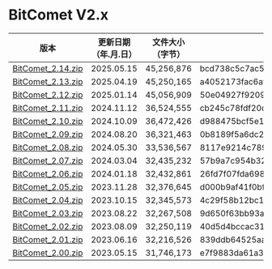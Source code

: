 # BitComet V2.x

| 版本 | 更新日期 （年.月.日） | 文件大小（字节） | MD5 | SHA256 |
| --- | --- | --- | --- |--- |
| [BitComet\_2.14.zip](https://github.com/bitcomet-post-bar/BC-official/raw/refs/heads/V2.x/V2.x/BitComet_2.14.zip) | 2025.05.15 | 45,256,876 | bcd738c5c7ac5ee2e8d58bfc8dfebb1d | 31c810fa12e4f5204f6c9fa773ecd5445b24b8927851975e0de1261a3560c7f1 |
| [BitComet\_2.13.zip](https://github.com/bitcomet-post-bar/BC-official/raw/refs/heads/V2.x/V2.x/BitComet_2.13.zip) | 2025.04.19 | 45,250,165 | a4052173fac6afb569ea51e7ada9ea84 | f3417a01c0d6550d702e97d16d98528b25302c2ce2a884da824307aa6c4e6477 |
| [BitComet\_2.12.zip](https://github.com/bitcomet-post-bar/BC-official/raw/refs/heads/V2.x/V2.x/BitComet_2.12.zip) | 2025.01.14 | 45,056,909 | 50e04927f9209a6fe2550d24a73817ab | 553aebf806724b8a06dee11f2ff35edfef621336495e0b1b14c9458942db9a5e |
| [BitComet\_2.11.zip](https://github.com/bitcomet-post-bar/BC-official/raw/refs/heads/V2.x/V2.x/BitComet_2.11.zip) | 2024.11.12 | 36,524,555 | cb245c78fdf20c3445676533eeabc89b | d083d3dfb979cbd3787535e9de14bd2bd2e5a3e072864674c31bdb9cbfd631e0 |
| [BitComet\_2.10.zip](https://github.com/bitcomet-post-bar/BC-official/raw/refs/heads/V2.x/V2.x/BitComet_2.10.zip) | 2024.10.09 | 36,472,426 | d988475bcf5e1ac7aa03fabfcf307be5 | 4f702da3e2a50d019a05fac9ab7214f770690702374548af3bf539cda5688304 |
| [BitComet\_2.09.zip](https://github.com/bitcomet-post-bar/BC-official/raw/refs/heads/V2.x/V2.x/BitComet_2.09.zip) | 2024.08.20 | 36,321,463 | 0b8189f5a6dc2e8a876b1a0b6de3b78c | d5a6d89b0da61211ee7d08ae07f9572da196030b7aeebe04f0aa7dbc285979df |
| [BitComet\_2.08.zip](https://github.com/bitcomet-post-bar/BC-official/raw/refs/heads/V2.x/V2.x/BitComet_2.08.zip) | 2024.05.30 | 33,536,567 | 8117e9214c7899b4466293d1ed25bc04 | e0257856e2c39667c694d62464a42bb65b467f0f0e17a4197e1c7e436692fd12 |
| [BitComet\_2.07.zip](https://github.com/bitcomet-post-bar/BC-official/raw/refs/heads/V2.x/V2.x/BitComet_2.07.zip) | 2024.03.04 | 32,435,232 | 57b9a7c954b32a263b832e96d68619ee | 02b3c33706582654af826d1e6a39a507ffd1807e35d62bf68c9e5c532ab283bb |
| [BitComet\_2.06.zip](https://github.com/bitcomet-post-bar/BC-official/raw/refs/heads/V2.x/V2.x/BitComet_2.06.zip) | 2024.01.18 | 32,432,861 | 26fd7f07fda698fd675c38be2a77325a | b7297066146d3ba382f454f38d0267e36d57af9fe500438a9fefdb934d23c5a2 |
| [BitComet\_2.05.zip](https://github.com/bitcomet-post-bar/BC-official/raw/refs/heads/V2.x/V2.x/BitComet_2.05.zip) | 2023.11.28 | 32,376,645 | d000b9af41f0bf31b634ca3d46fc3ed9 | 5e8c2d512f08b8283f3c9fc5e224e3ab5606c032cebf5ec34a0552d47070927c |
| [BitComet\_2.04.zip](https://github.com/bitcomet-post-bar/BC-official/raw/refs/heads/V2.x/V2.x/BitComet_2.04.zip) | 2023.10.15 | 32,345,573 | 4c29f58b12bc109bd1071fe999954c54 | 8d4fdfb1dce6f17e64523b9949996e598d6e996ba9a56ed91b9f5f81382eb6cc |
| [BitComet\_2.03.zip](https://github.com/bitcomet-post-bar/BC-official/raw/refs/heads/V2.x/V2.x/BitComet_2.03.zip) | 2023.08.22 | 32,267,508 | 9d650f63bb93a7c337fa70a515f4208d | 8a75a8b99ea42dbdd0cb42b3946697488670c721cc72e882cb62bee3a8f05325 |
| [BitComet\_2.02.zip](https://github.com/bitcomet-post-bar/BC-official/raw/refs/heads/V2.x/V2.x/BitComet_2.02.zip) | 2023.08.09 | 32,250,119 | 40d5d4bccac310e6bcbc11270d9c50a9 | e5d3d32330fc61b56ffd36ce99729438dd144ea1a67420dc20b53783d359cd3a |
| [BitComet\_2.01.zip](https://github.com/bitcomet-post-bar/BC-official/raw/refs/heads/V2.x/V2.x/BitComet_2.01.zip) | 2023.06.16 | 32,216,526 | 839ddb64525aa76ec59d87074e264f1e | ab9320ce667a92668487c35741f2a1df51655ff025d02246527a8427012a5601 |
| [BitComet\_2.00.zip](https://github.com/bitcomet-post-bar/BC-official/raw/refs/heads/V2.x/V2.x/BitComet_2.00.zip) | 2023.05.15 | 31,746,173 | e7f9883da61a35a3eb4b49a3a73b371e | 664d02a7524614e39822fdb25e0072f5d9a527348c71315e0f6b351559f86586 |


